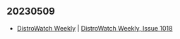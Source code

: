 ## 20230509
- [DistroWatch Weekly](https://distrowatch.com/weekly.php) | [DistroWatch Weekly, Issue 1018](https://distrowatch.com/weekly.php?issue=20230508)

